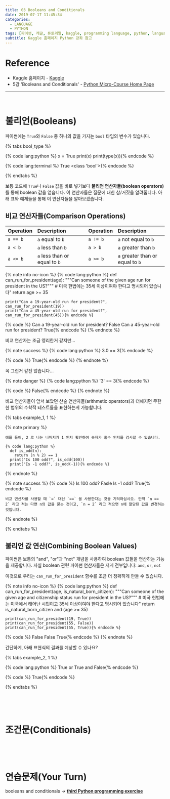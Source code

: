 ```yaml
---
title: 03 Booleans and Conditionals
date: 2019-07-17 11:45:34
categories:
  - LANGUAGE
  - PYTHON
tags: [파이썬, 캐글, 튜토리얼, kaggle, programming language, python, language, booleans, conditionals, tutorial]
subtitle: Kaggle 홈페이지 Python 강좌 참고
---
```


# Reference

- Kaggle 홈페이지 - [Kaggle](https://www.kaggle.com)
- 5강 'Booleans and Conditionals' - [Python Micro-Course Home Page](https://www.kaggle.com/colinmorris/booleans-and-conditionals)

------

<br>

# 불리언(Booleans)

파이썬에는 `True`와 `False` 중 하나의 값을 가지는 `bool` 타입의 변수가 있습니다.

{% tabs bool_type %}
<!-- tab CODE @code -->
  {% code lang:python %}
  x = True
  print(x)
  print(type(x)){% endcode %}
<!-- endtab -->

<!-- tab CODE @code -->
  {% code lang:terminal %}
  True
  <class 'bool'>{% endcode %}
<!-- endtab -->
{% endtabs %}

보통 코드에 `True`나 `False` 값을 바로 넣기보다 **불리언 연산자들(boolean operators)** 를 통해 boolean 값을 얻습니다. 이 연산자들은 질문에 대한 참/거짓을 알려줍니다. 아래 표와 예제들을 통해 이 연산자들을 알아보겠습니다.

## 비교 연산자들(Comparison Operations)

| Operation | Description                   |      | Operation | Description                      |
| :-------- | :---------------------------- | :--- | :-------- | :------------------------------- |
| `a == b`  | `a` equal to `b`              |      | `a != b`  | `a` not equal to `b`             |
| `a < b`   | `a` less than `b`             |      | `a > b`   | `a` greater than `b`             |
| `a <= b`  | `a` less than or equal to `b` |      | `a >= b`  | `a` greater than or equal to `b` |


{% note info no-icon %}
  {% code lang:python %}
    def can_run_for_president(age):
        """Can someone of the given age run for president in the US?"""
        # 미국 헌법에는 35세 이상이여야 한다고 명시되어 있습니다"
        return age >= 35

    print("Can a 19-year-old run for president?", can_run_for_president(19))
    print("Can a 45-year-old run for president?", can_run_for_president(45)){% endcode %}

  {% code %}
    Can a 19-year-old run for president? False
    Can a 45-year-old run for president? True{% endcode %}
{% endnote %}

비교 연산자는 조금 영리한거 같지만...

{% note success %}
  {% code lang:python %}
  3.0 == 3{% endcode %}

  {% code %}
  True{% endcode %}
{% endnote %}

꼭 그런거 같진 않습니다...

{% note danger %}
  {% code lang:python %}
  '3' == 3{% endcode %}

  {% code %}
  False{% endcode %}
{% endnote %}

비교 연산자들이 앞서 보았던 산술 연산자들(arithmetic operators)과 더해지면 무한한 범위의 수학적 테스트들을 표현하는게 가능합니다.

{% tabs example_1, 1 %}
<!-- tab CODE @code -->
  {% note primary %}

    예를 들어, 2 로 나눈 나머지가 1 인지 확인하여 숫자가 홀수 인지를 검사할 수 있습니다.

    {% code lang:python %}
      def is_odd(n):
        return (n % 2) == 1
      print("Is 100 odd?", is_odd(100))
      print("Is -1 odd?", is_odd(-1)){% endcode %}
  {% endnote %}
<!-- endtab -->

<!-- tab OUTPUT @terminal -->
  {% note success %}
    {% code %}
      Is 100 odd? Fasle
      Is -1 odd? True{% endcode %}

    비교 연산자를 사용할 때 `=` 대신 `==` 을 사용한다는 것을 기억하십시오. 만약 `n == 2` 라고 적는 다면 n의 값을 묻는 것이고, `n = 2` 라고 적으면 n에 할당된 값을 변경하는 것입니다.
  {% endnote %}
<!-- endtab -->
{% endtabs %}


## 불리언 값 연산(Combining Boolean Values)

파이썬은 보통의 "and", "or"과 "not" 개념을 사용하여 boolean 값들을 연산하는 기능을 제공합니다. 사실 boolean 관련 파이썬 연산자들은 저게 전부입니다: `and`, `or`, `not`

이것으로 우리는 `can_run_for_president` 함수를 조금 더 정확하게 만들 수 있습니다.

{% note info no-icon %}
  {% code lang:python %}
    def can_run_for_president(age, is_natural_born_citizen):
        """Can someone of the given age and citizenship status run for president in the US?"""
        # 미국 헌법에는 미국에서 태어난 시민이고 35세 이상이여야 한다고 명시되어 있습니다"
        return is_natural_born_citizen and (age >= 35)

    print(can_run_for_president(19, True))
    print(can_run_for_president(55, False))
    print(can_run_for_president(55, True)){% endcode %}

  {% code %}
    False
    False
    True{% endcode %}
{% endnote %}

간단하게, 아래 표현식의 결과를 예상할 수 있나요?

{% tabs example_2, 1 %}
<!-- tab CODE @code -->
  {% code lang:python %}
    True or True and False{% endcode %}
<!-- endtab -->

<!-- tab ANSWER @terminal -->
  {% code %}
    True{% endcode %}
<!-- endtab -->
{% endtabs %}



<br><br><br>
# 조건문(Conditionals)


<br><br><br>
# 연습문제(Your Turn)

booleans and conditionals -> **[third Python programming exercise](https://www.kaggle.com/kernels/fork/1275165)**

